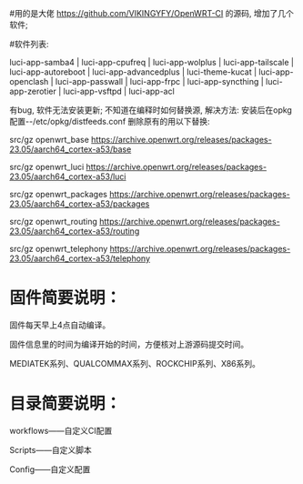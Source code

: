 #用的是大佬 https://github.com/VIKINGYFY/OpenWRT-CI 的源码, 增加了几个软件; 

#软件列表:

luci-app-samba4 | luci-app-cpufreq | luci-app-wolplus | luci-app-tailscale | luci-app-autoreboot | luci-app-advancedplus | luci-theme-kucat | luci-app-openclash | luci-app-passwall | luci-app-frpc | luci-app-syncthing | luci-app-zerotier | luci-app-vsftpd | luci-app-acl

有bug, 软件无法安装更新; 不知道在编释时如何替换源, 解决方法: 安装后在opkg配置--/etc/opkg/distfeeds.conf 删除原有的用以下替换:

src/gz openwrt_base https://archive.openwrt.org/releases/packages-23.05/aarch64_cortex-a53/base

src/gz openwrt_luci https://archive.openwrt.org/releases/packages-23.05/aarch64_cortex-a53/luci

src/gz openwrt_packages https://archive.openwrt.org/releases/packages-23.05/aarch64_cortex-a53/packages

src/gz openwrt_routing https://archive.openwrt.org/releases/packages-23.05/aarch64_cortex-a53/routing

src/gz openwrt_telephony https://archive.openwrt.org/releases/packages-23.05/aarch64_cortex-a53/telephony




# 固件简要说明：

固件每天早上4点自动编译。

固件信息里的时间为编译开始的时间，方便核对上游源码提交时间。

MEDIATEK系列、QUALCOMMAX系列、ROCKCHIP系列、X86系列。

# 目录简要说明：

workflows——自定义CI配置

Scripts——自定义脚本

Config——自定义配置
